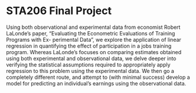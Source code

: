 # STA206 Final Project
Using both observational and experimental data from economist Robert LaLonde’s paper, “Evaluating the Econometric Evaluations of Training Programs with Ex- perimental Data”, we explore the application of linear regression in quantifying the effect of participation in a jobs training program. Whereas LaLonde’s focuses on comparing estimates obtained using both experimental and observational data, we delve deeper into verifying the statistical assumptions required to appropriately apply regression to this problem using the experimental data. We then go a completely different route, and attempt to (with minimal success) develop a model for predicting an individual’s earnings using the observational data.
